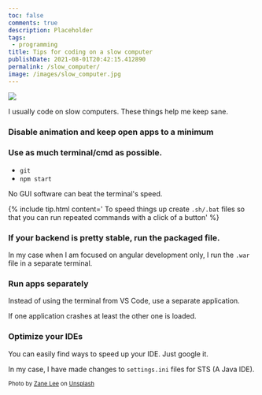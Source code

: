 ```yaml
---
toc: false
comments: true
description: Placeholder 
tags:
 - programming
title: Tips for coding on a slow computer
publishDate: 2021-08-01T20:42:15.412890
permalink: /slow_computer/
image: /images/slow_computer.jpg
---
```


![](/images/slow_computer.jpg)

I usually code on slow computers. These things help me keep sane.

### Disable animation and keep open apps to a minimum

### Use as much terminal/cmd as possible.
- `git`
- `npm start`

No GUI software can beat the terminal's speed.

{% include tip.html content=' To speed things up create <code>.sh/.bat</code> files so that you can run repeated commands with a click of a button' %}

### If your backend is pretty stable, run the packaged file.
In my case when I am focused on angular development only, I run the `.war` file in a separate terminal.

### Run apps separately
Instead of using the terminal from VS Code, use a separate application.

If one application crashes at least the other one is loaded.

### Optimize your IDEs

You can easily find ways to speed up your IDE. Just google it.

In my case, I have made changes to `settings.ini` files for STS (A Java IDE).

<sub>Photo by <a href="https://unsplash.com/@zane4004?utm_source=unsplash&amp;utm_medium=referral&amp;utm_content=creditCopyText">Zane Lee</a> on <a href="https://unsplash.com/s/photos/old-computer?utm_source=unsplash&amp;utm_medium=referral&amp;utm_content=creditCopyText">Unsplash</a></sub>